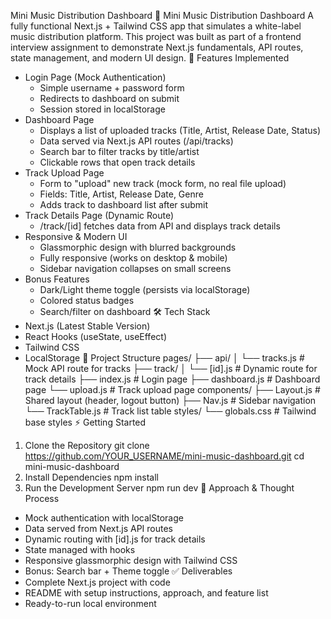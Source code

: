 Mini Music Distribution Dashboard
🎵 Mini Music Distribution Dashboard
A fully functional Next.js + Tailwind CSS app that simulates a white-label music distribution platform.
This project was built as part of a frontend interview assignment to demonstrate Next.js fundamentals,
API routes, state management, and modern UI design.
🚀 Features Implemented
- Login Page (Mock Authentication)
  - Simple username + password form
  - Redirects to dashboard on submit
  - Session stored in localStorage
- Dashboard Page
  - Displays a list of uploaded tracks (Title, Artist, Release Date, Status)
  - Data served via Next.js API routes (/api/tracks)
  - Search bar to filter tracks by title/artist
  - Clickable rows that open track details
- Track Upload Page
  - Form to "upload" new track (mock form, no real file upload)
  - Fields: Title, Artist, Release Date, Genre
  - Adds track to dashboard list after submit
- Track Details Page (Dynamic Route)
  - /track/[id] fetches data from API and displays track details
- Responsive & Modern UI
  - Glassmorphic design with blurred backgrounds
  - Fully responsive (works on desktop & mobile)
  - Sidebar navigation collapses on small screens
- Bonus Features
  - Dark/Light theme toggle (persists via localStorage)
  - Colored status badges
  - Search/filter on dashboard
🛠️ Tech Stack
- Next.js (Latest Stable Version)
- React Hooks (useState, useEffect)
- Tailwind CSS
- LocalStorage
📂 Project Structure
pages/
 ├── api/
 │    └── tracks.js      # Mock API route for tracks
 ├── track/
 │    └── [id].js        # Dynamic route for track details
 ├── index.js            # Login page
 ├── dashboard.js        # Dashboard page
 └── upload.js           # Track upload page
components/
 ├── Layout.js           # Shared layout (header, logout button)
 ├── Nav.js              # Sidebar navigation
 └── TrackTable.js       # Track list table
styles/
 └── globals.css         # Tailwind base styles
⚡ Getting Started
1. Clone the Repository
    git clone https://github.com/YOUR_USERNAME/mini-music-dashboard.git
    cd mini-music-dashboard
2. Install Dependencies
    npm install
3. Run the Development Server
    npm run dev
🧠 Approach & Thought Process
- Mock authentication with localStorage
- Data served from Next.js API routes
- Dynamic routing with [id].js for track details
- State managed with hooks
- Responsive glassmorphic design with Tailwind CSS
- Bonus: Search bar + Theme toggle
✅ Deliverables
- Complete Next.js project with code
- README with setup instructions, approach, and feature list
- Ready-to-run local environment
